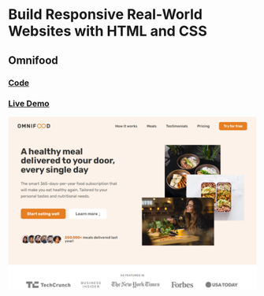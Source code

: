 # Build Responsive Real-World Websites with HTML and CSS


## Omnifood 

### [Code](https://github.io/abdelrhman-ahmed-kamal/omnifood)

### [Live Demo](https://abdelrhman-ahmed-kamal.github.io/omnifood)


![Omnifood](Omnifood.png)